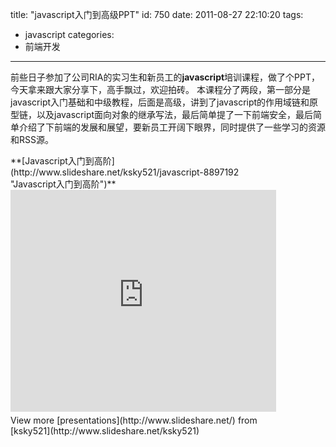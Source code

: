 title: "javascript入门到高级PPT"
id: 750
date: 2011-08-27 22:10:20
tags:
- javascript
categories:
- 前端开发
---

前些日子参加了公司RIA的实习生和新员工的**javascript**培训课程，做了个PPT，今天拿来跟大家分享下，高手飘过，欢迎拍砖。
本课程分了两段，第一部分是javascript入门基础和中级教程，后面是高级，讲到了javascript的作用域链和原型链，以及javascript面向对象的继承写法，最后简单提了一下前端安全，最后简单介绍了下前端的发展和展望，要新员工开阔下眼界，同时提供了一些学习的资源和RSS源。
<!--more-->
<div style="width:425px" id="__ss_8897192"> **[Javascript入门到高阶](http://www.slideshare.net/ksky521/javascript-8897192 "Javascript入门到高阶")** <iframe src="http://www.slideshare.net/slideshow/embed_code/8897192" width="425" height="355" frameborder="0" marginwidth="0" marginheight="0" scrolling="no"></iframe> <div style="padding:5px 0 12px"> View more [presentations](http://www.slideshare.net/) from [ksky521](http://www.slideshare.net/ksky521) </div> </div>
